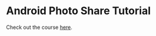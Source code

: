 # Android Photo Share Tutorial
Check out the course [here](http://www.eduonix.com/courses/Mobile-Development/Learn-to-Build-a-Professional-App-in-Android). 

